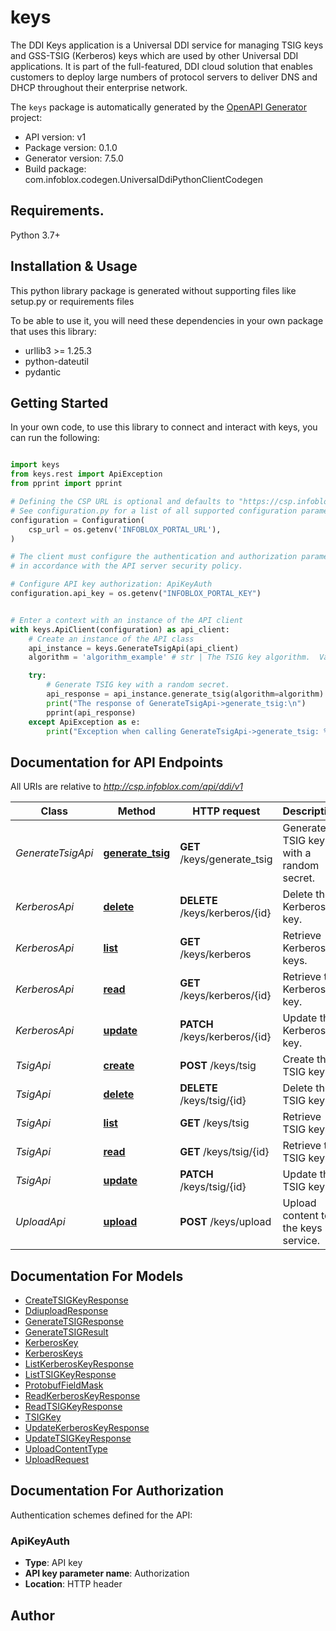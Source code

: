 # keys
The DDI Keys application is a Universal DDI service for managing TSIG keys and GSS-TSIG (Kerberos) keys which are used by other Universal DDI applications. It is part of the full-featured, DDI cloud solution that enables customers to deploy large numbers of protocol servers to deliver DNS and DHCP throughout their enterprise network.   

The `keys` package is automatically generated by the [OpenAPI Generator](https://openapi-generator.tech) project:

- API version: v1
- Package version: 0.1.0
- Generator version: 7.5.0
- Build package: com.infoblox.codegen.UniversalDdiPythonClientCodegen

## Requirements.

Python 3.7+

## Installation & Usage

This python library package is generated without supporting files like setup.py or requirements files

To be able to use it, you will need these dependencies in your own package that uses this library:

* urllib3 >= 1.25.3
* python-dateutil
* pydantic

## Getting Started

In your own code, to use this library to connect and interact with keys,
you can run the following:

```python

import keys
from keys.rest import ApiException
from pprint import pprint

# Defining the CSP URL is optional and defaults to "https://csp.infoblox.com"
# See configuration.py for a list of all supported configuration parameters.
configuration = Configuration(
    csp_url = os.getenv('INFOBLOX_PORTAL_URL'),
)

# The client must configure the authentication and authorization parameters
# in accordance with the API server security policy.

# Configure API key authorization: ApiKeyAuth
configuration.api_key = os.getenv("INFOBLOX_PORTAL_KEY")


# Enter a context with an instance of the API client
with keys.ApiClient(configuration) as api_client:
    # Create an instance of the API class
    api_instance = keys.GenerateTsigApi(api_client)
    algorithm = 'algorithm_example' # str | The TSIG key algorithm.  Valid values are: * _hmac_sha256_ * _hmac_sha1_ * _hmac_sha224_ * _hmac_sha384_ * _hmac_sha512_  Defaults to _hmac_sha256_. (optional)

    try:
        # Generate TSIG key with a random secret.
        api_response = api_instance.generate_tsig(algorithm=algorithm)
        print("The response of GenerateTsigApi->generate_tsig:\n")
        pprint(api_response)
    except ApiException as e:
        print("Exception when calling GenerateTsigApi->generate_tsig: %s\n" % e)

```

## Documentation for API Endpoints

All URIs are relative to *http://csp.infoblox.com/api/ddi/v1*

Class | Method | HTTP request | Description
------------ | ------------- | ------------- | -------------
*GenerateTsigApi* | [**generate_tsig**](keys/docs/GenerateTsigApi.md#generate_tsig) | **GET** /keys/generate_tsig | Generate TSIG key with a random secret.
*KerberosApi* | [**delete**](keys/docs/KerberosApi.md#delete) | **DELETE** /keys/kerberos/{id} | Delete the Kerberos key.
*KerberosApi* | [**list**](keys/docs/KerberosApi.md#list) | **GET** /keys/kerberos | Retrieve Kerberos keys.
*KerberosApi* | [**read**](keys/docs/KerberosApi.md#read) | **GET** /keys/kerberos/{id} | Retrieve the Kerberos key.
*KerberosApi* | [**update**](keys/docs/KerberosApi.md#update) | **PATCH** /keys/kerberos/{id} | Update the Kerberos key.
*TsigApi* | [**create**](keys/docs/TsigApi.md#create) | **POST** /keys/tsig | Create the TSIG key.
*TsigApi* | [**delete**](keys/docs/TsigApi.md#delete) | **DELETE** /keys/tsig/{id} | Delete the TSIG key.
*TsigApi* | [**list**](keys/docs/TsigApi.md#list) | **GET** /keys/tsig | Retrieve TSIG keys.
*TsigApi* | [**read**](keys/docs/TsigApi.md#read) | **GET** /keys/tsig/{id} | Retrieve the TSIG key.
*TsigApi* | [**update**](keys/docs/TsigApi.md#update) | **PATCH** /keys/tsig/{id} | Update the TSIG key.
*UploadApi* | [**upload**](keys/docs/UploadApi.md#upload) | **POST** /keys/upload | Upload content to the keys service.


## Documentation For Models

 - [CreateTSIGKeyResponse](keys/docs/CreateTSIGKeyResponse.md)
 - [DdiuploadResponse](keys/docs/DdiuploadResponse.md)
 - [GenerateTSIGResponse](keys/docs/GenerateTSIGResponse.md)
 - [GenerateTSIGResult](keys/docs/GenerateTSIGResult.md)
 - [KerberosKey](keys/docs/KerberosKey.md)
 - [KerberosKeys](keys/docs/KerberosKeys.md)
 - [ListKerberosKeyResponse](keys/docs/ListKerberosKeyResponse.md)
 - [ListTSIGKeyResponse](keys/docs/ListTSIGKeyResponse.md)
 - [ProtobufFieldMask](keys/docs/ProtobufFieldMask.md)
 - [ReadKerberosKeyResponse](keys/docs/ReadKerberosKeyResponse.md)
 - [ReadTSIGKeyResponse](keys/docs/ReadTSIGKeyResponse.md)
 - [TSIGKey](keys/docs/TSIGKey.md)
 - [UpdateKerberosKeyResponse](keys/docs/UpdateKerberosKeyResponse.md)
 - [UpdateTSIGKeyResponse](keys/docs/UpdateTSIGKeyResponse.md)
 - [UploadContentType](keys/docs/UploadContentType.md)
 - [UploadRequest](keys/docs/UploadRequest.md)


<a id="documentation-for-authorization"></a>
## Documentation For Authorization


Authentication schemes defined for the API:
<a id="ApiKeyAuth"></a>
### ApiKeyAuth

- **Type**: API key
- **API key parameter name**: Authorization
- **Location**: HTTP header


## Author




